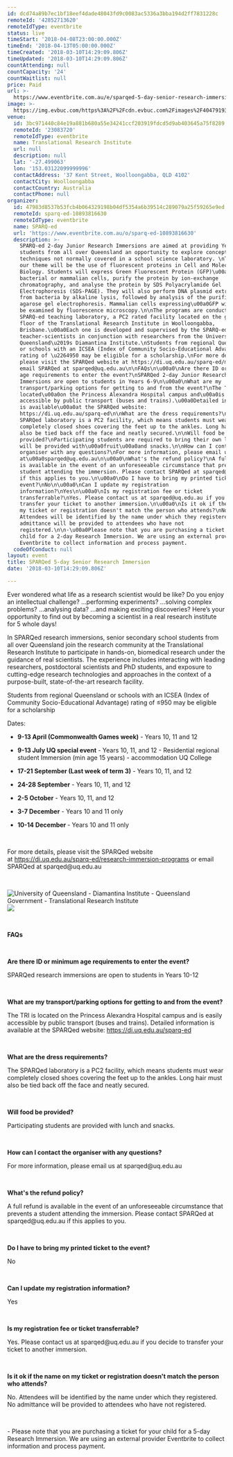```yaml
---
id: dcd74a89b7ec1bf18eef4dade48043fd9c0083ac5336a3bba194d2ff7831228c
remoteId: '42852713620'
remoteIdType: eventbrite
status: live
timeStart: '2018-04-08T23:00:00.000Z'
timeEnd: '2018-04-13T05:00:00.000Z'
timeCreated: '2018-03-10T14:29:09.806Z'
timeUpdated: '2018-03-10T14:29:09.806Z'
countAttending: null
countCapacity: '24'
countWaitlist: null
price: Paid
url: >-
  https://www.eventbrite.com.au/e/sparqed-5-day-senior-research-immersion-tickets-42852713620?aff=ebapi
image: >-
  https://img.evbuc.com/https%3A%2F%2Fcdn.evbuc.com%2Fimages%2F40479193%2F178940202296%2F1%2Foriginal.jpg?s=712fa296538ad82f1628f0234b5d2956
venue:
  id: 3bc971440c84e19a881b680a55e34241ccf203919fdcd5d9ab403645a75f8289
  remoteId: '23083720'
  remoteIdType: eventbrite
  name: Translational Research Institute
  url: null
  description: null
  lat: '-27.499063'
  lon: '153.03122099999996'
  contactAddress: '37 Kent Street, Woolloongabba, QLD 4102'
  contactCity: Woolloongabba
  contactCountry: Australia
  contactPhone: null
organizer:
  id: 47983d8537b53fcb4b064329198b04df5354a6b39514c289079a25f59265e9ed
  remoteId: sparq-ed-10893816630
  remoteIdType: eventbrite
  name: SPARQ-ed
  url: 'https://www.eventbrite.com.au/o/sparq-ed-10893816630'
  description: >-
    SPARQ-ed 2-day Junior Research Immersions are aimed at providing Year 6-9
    students from all over Queensland an opportunity to explore concepts and use
    techniques not normally covered in a school science laboratory. \nThis year,
    our theme will be the use of fluorescent proteins in Cell and Molecular
    Biology. Students will express Green Fluorescent Protein (GFP)\u00a0in
    bacterial or mammalian cells, purify the protein by ion-exchange
    chromatography, and analyse the protein by SDS Polyacrylamide Gel
    Electrophoresis (SDS-PAGE). They will also perform DNA plasmid extraction
    from bacteria by alkaline lysis, followed by analysis of the purified DNA by
    agarose gel electrophoresis. Mammalian cells expressing\u00a0GFP will also
    be examined by fluorescence microscopy.\n\nThe programs are conducted in the
    SPARQ-ed teaching laboratory, a PC2 rated facility located on the ground
    floor of the Translational Research Institute in Woolloongabba,
    Brisbane.\u00a0Each one is developed and supervised by the SPARQ-ed
    teacher-scientists in conjunction with researchers from the University of
    Queensland\u2019s Diamantina Institute.\nStudents from regional Queensland
    or schools with an ICSEA (Index of Community Socio-Educational Advantage)
    rating of \u2264950 may be eligible for a scholarship.\nFor more details,
    please visit the SPARQed website at https://di.uq.edu.au/sparq-ed/middle or
    email SPARQed at sparqed@uq.edu.au\n\nFAQs\n\u00a0\nAre there ID or minimum
    age requirements to enter the event?\nSPARQed 2-day Junior Research
    Immersions are open to students in Years 6-9\n\u00a0\nWhat are my
    transport/parking options for getting to and from the event?\nThe TRI is
    located\u00a0on the Princess Alexandra Hospital campus and\u00a0is easily
    accessible by public transport (buses and trains).\u00a0Detailed information
    is available\u00a0at the SPARQed website:
    https://di.uq.edu.au/sparq-ed\n\nWhat are the dress requirements?\nThe
    SPARQed laboratory is a PC2 facility, which means students must wear
    completely closed shoes covering the feet up to the ankles. Long hair must
    also be tied back off the face and neatly secured.\n\nWill food be
    provided?\nParticipating students are required to bring their own lunch but
    will be provided with\u00a0fruit\u00a0and snacks.\n\nHow can I contact the
    organiser with any questions?\nFor more information, please email us
    at\u00a0sparqed@uq.edu.au\n\u00a0\nWhat's the refund policy?\nA full refund
    is available in the event of an unforeseeable circumstance that prevents a
    student attending the immersion. Please contact SPARQed at sparqed@uq.edu.au
    if this applies to you.\n\u00a0\nDo I have to bring my printed ticket to the
    event?\nNo\n\u00a0\nCan I update my registration
    information?\nYes\n\u00a0\nIs my registration fee or ticket
    transferrable?\nYes. Please contact us at sparqed@uq.edu.au if you decide to
    transfer your ticket to another immersion.\n\u00a0\nIs it ok if the name on
    my ticket or registration doesn't match the person who attends?\nNo.
    Attendees will be identified by the name under which they registered. No
    admittance will be provided to attendees who have not
    registered.\n\n-\u00a0Please note that you are purchasing a ticket for your
    child for a 2-day Research Immersion. We are using an external provider
    Eventbrite to collect information and process payment.
  codeOfConduct: null
layout: event
title: SPARQed 5-day Senior Research Immersion
date: '2018-03-10T14:29:09.806Z'

---
```

<P><SPAN>Ever wondered what life as a research scientist would be like? Do you enjoy an intellectual challenge? …performing experiments? …solving complex problems? …analysing data? …and making exciting discoveries? Here’s your opportunity to find out by becoming a scientist in a real research institute for 5 whole days! </SPAN></P>
<P><SPAN>In SPARQed research immersions, senior secondary school students from all over Queensland join the research community at the Translational Research Institute to participate in hands-on, biomedical research under the guidance of real scientists. The experience includes interacting with leading researchers, postdoctoral scientists and PhD students, and exposure to cutting-edge research technologies and approaches in the context of a purpose-built, state-of-the-art research facility.</SPAN></P>
<P><SPAN>Students from regional Queensland or schools with an ICSEA (Index of Community Socio-Educational Advantage) rating of </SPAN><SPAN><SPAN>≤</SPAN></SPAN><SPAN>950 may be eligible for a scholarship</SPAN></P>
<P><SPAN>Dates: </SPAN></P>
<UL>
<LI>
<P><STRONG>9-13 April (Commonwealth Games week)</STRONG> - Years 10, 11 and 12</P>
</LI>
<LI>
<P><STRONG>9-13 July UQ special event</STRONG> - Years 10, 11, and 12 - Residential regional student Immersion (min age 15 years) - accommodation UQ College</P>
</LI>
<LI>
<P><STRONG>17-21 September (Last week of term 3)</STRONG> - Years 10, 11, and 12</P>
</LI>
<LI>
<P><SPAN><STRONG>24-28 September</STRONG> </SPAN>- Years 10, 11, and 12</P>
</LI>
<LI>
<P><STRONG>2-5 October</STRONG> - Years 10, 11, and 12</P>
</LI>
<LI>
<P><STRONG>3-7 December</STRONG> - Years 10 and 11 only</P>
</LI>
<LI>
<P><STRONG>10-14 December </STRONG>- Years 10 and 11 only</P>
</LI>
</UL>
<P><BR></P>
<P><SPAN>For more details, please visit the SPARQed website at <A HREF="https://di.uq.edu.au/sparq-ed/research-immersion-programs" TARGET="_blank" REL="noreferrer noopener nofollow noopener noreferrer nofollow">https://di.uq.edu.au/sparq-ed/research-immersion-programs</A> or email SPARQed at sparqed@uq.edu.au</SPAN></P>
<P><BR></P>
<P><IMG ALT="University of Queensland - Diamantina Institute - Queensland Government - Translational Research Institute" SRC="https://cdn.evbuc.com/eventlogos/177696328/sparqedlogonew.jpg"><IMG SRC="https://cdn.evbuc.com/eventlogos/177696328/ezeqiuelsignaturelogo.png"></P>
<P><BR></P>
<P><STRONG>FAQs</STRONG></P>
<P> </P>
<P><STRONG>Are there ID or minimum age requirements to enter the event?</STRONG></P>
<P>SPARQed research immersions are open to students in Years 10-12</P>
<P> </P>
<P><STRONG>What are my transport/parking options for getting to and from the event?</STRONG></P>
<P>The TRI is located on the Princess Alexandra Hospital campus and is easily accessible by public transport (buses and trains). Detailed information is available at the SPARQed website: <A HREF="https://di.uq.edu.au/sparq-ed" TARGET="_blank" REL="noreferrer noopener nofollow noopener noreferrer nofollow">https://di.uq.edu.au/sparq-ed</A></P>
<P><BR></P>
<P><STRONG>What are the dress requirements?</STRONG></P>
<P><STRONG></STRONG>The SPARQed laboratory is a PC2 facility, which means students must wear completely closed shoes covering the feet up to the ankles. Long hair must also be tied back off the face and neatly secured.</P>
<P><BR></P>
<P><STRONG>Will food be provided?</STRONG></P>
<P><SPAN>Participating students are provided with lunch and snacks.</SPAN></P>
<P><BR></P>
<P><STRONG>How can I contact the organiser with any questions?</STRONG></P>
<P>For more information, please email us at sparqed@uq.edu.au</P>
<P> </P>
<P><STRONG>What's the refund policy?</STRONG></P>
<P>A full refund is available in the event of an unforeseeable circumstance that prevents a student attending the immersion. Please contact SPARQed at sparqed@uq.edu.au if this applies to you.</P>
<P> </P>
<P><STRONG>Do I have to bring my printed ticket to the event?</STRONG></P>
<P>No</P>
<P> </P>
<P><STRONG>Can I update my registration information?</STRONG></P>
<P>Yes</P>
<P> </P>
<P><STRONG>Is my registration fee or ticket transferrable?</STRONG></P>
<P>Yes. Please contact us at sparqed@uq.edu.au if you decide to transfer your ticket to another immersion.</P>
<P> </P>
<P><STRONG>Is it ok if the name on my ticket or registration doesn't match the person who attends?</STRONG></P>
<P>No. Attendees will be identified by the name under which they registered. No admittance will be provided to attendees who have not registered.</P>
<P> </P>
<P CLASS="MsoNormal"><SPAN>- </SPAN>Please note that you are purchasing a ticket for your child for a 5-day Research Immersion. We are using an external provider Eventbrite to collect information and process payment. </P>
